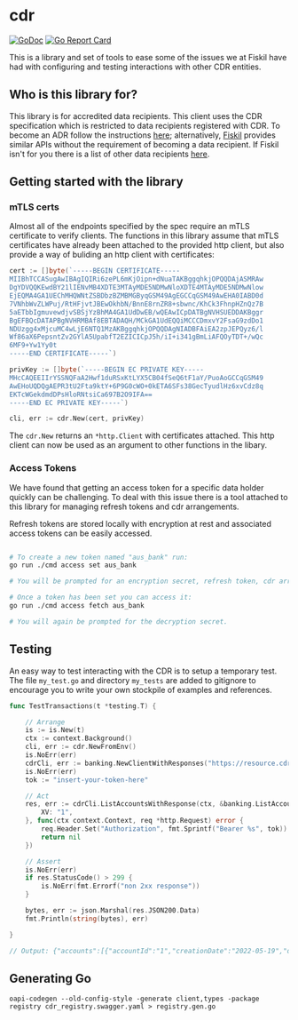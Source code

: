 # cdr

[![GoDoc](https://godoc.org/github.com/fiskil/cdr?status.svg)](https://godoc.org/github.com/fiskil/cdr)
[![Go Report Card](https://goreportcard.com/badge/github.com/fiskil/cdr)](https://goreportcard.com/report/github.com/fiskil/cdr)

This is a library and set of tools to ease some of the issues we at Fiskil have had with configuring and testing interactions with other CDR entities.

## Who is this library for?

This library is for accredited data recipients. This client uses the CDR specification which is restricted to data recipients registered with CDR. To become an ADR follow the instructions [here](https://www.cdr.gov.au/for-providers/become-accredited-data-recipient); alternatively, [Fiskil](https://fiskil.com.au/) provides similar APIs without the requirement of becoming a data recipient. If Fiskil isn't for you there is a list of other data recipients [here](https://www.cdr.gov.au/find-a-provider?providerType=Data%2520Recipient).

## Getting started with the library

### mTLS certs

Almost all of the endpoints specified by the spec require an mTLS certificate to verify clients. The functions in this library assume that mTLS certificates have already been attached to the provided http client, but also provide a way of buliding an http client with certificates:

```go
cert := []byte(`-----BEGIN CERTIFICATE-----
MIIBhTCCASugAwIBAgIQIRi6zePL6mKjOipn+dNuaTAKBggqhkjOPQQDAjASMRAw
DgYDVQQKEwdBY21lIENvMB4XDTE3MTAyMDE5NDMwNloXDTE4MTAyMDE5NDMwNlow
EjEQMA4GA1UEChMHQWNtZSBDbzBZMBMGByqGSM49AgEGCCqGSM49AwEHA0IABD0d
7VNhbWvZLWPuj/RtHFjvtJBEwOkhbN/BnnE8rnZR8+sbwnc/KhCk3FhnpHZnQz7B
5aETbbIgmuvewdjvSBSjYzBhMA4GA1UdDwEB/wQEAwICpDATBgNVHSUEDDAKBggr
BgEFBQcDATAPBgNVHRMBAf8EBTADAQH/MCkGA1UdEQQiMCCCDmxvY2FsaG9zdDo1
NDUzgg4xMjcuMC4wLjE6NTQ1MzAKBggqhkjOPQQDAgNIADBFAiEA2zpJEPQyz6/l
Wf86aX6PepsntZv2GYlA5UpabfT2EZICICpJ5h/iI+i341gBmLiAFQOyTDT+/wQc
6MF9+Yw1Yy0t
-----END CERTIFICATE-----`)

privKey := []byte(`-----BEGIN EC PRIVATE KEY-----
MHcCAQEEIIrYSSNQFaA2Hwf1duRSxKtLYX5CB04fSeQ6tF1aY/PuoAoGCCqGSM49
AwEHoUQDQgAEPR3tU2Fta9ktY+6P9G0cWO+0kETA6SFs38GecTyudlHz6xvCdz8q
EKTcWGekdmdDPsHloRNtsiCa697B2O9IFA==
-----END EC PRIVATE KEY-----`)

cli, err := cdr.New(cert, privKey)
```

The `cdr.New` returns an `*http.Client` with certificates attached. This http client can now be used as an argument to other functions in the libary.

### Access Tokens

We have found that getting an access token for a specific data holder quickly can be challenging. To deal with this issue there is a tool attached to this library for managing refresh tokens and cdr arrangements.

Refresh tokens are stored locally with encryption at rest and associated access tokens can be easily accessed.

```bash

# To create a new token named "aus_bank" run:
go run ./cmd access set aus_bank

# You will be prompted for an encryption secret, refresh token, cdr arrangment id, and various information about the data holder.

# Once a token has been set you can access it:
go run ./cmd access fetch aus_bank

# You will again be prompted for the decryption secret.
```

## Testing

An easy way to test interacting with the CDR is to setup a temporary test. The file `my_test.go` and directory `my_tests` are added to gitignore to encourage you to write your own stockpile of examples and references.

```go
func TestTransactions(t *testing.T) {

	// Arrange
	is := is.New(t)
	ctx := context.Background()
	cli, err := cdr.NewFromEnv()
	is.NoErr(err)
	cdrCli, err := banking.NewClientWithResponses("https://resource.cdr-api.bankaust.com.au/cds-au/v1", banking.WithHTTPClient(cli))
	is.NoErr(err)
	tok := "insert-your-token-here"

	// Act
	res, err := cdrCli.ListAccountsWithResponse(ctx, &banking.ListAccountsParams{
		XV: "1",
	}, func(ctx context.Context, req *http.Request) error {
		req.Header.Set("Authorization", fmt.Sprintf("Bearer %s", tok))
		return nil
	})

	// Assert
	is.NoErr(err)
	if res.StatusCode() > 299 {
		is.NoErr(fmt.Errorf("non 2xx response"))
	}

	bytes, err := json.Marshal(res.JSON200.Data)
	fmt.Println(string(bytes), err)

}

// Output: {"accounts":[{"accountId":"1","creationDate":"2022-05-19","displayName":"Everyday Access","isOwned":true,"maskedNumber":"xxxx7889","openStatus":"OPEN","productCategory":"TRANS_AND_SAVINGS_ACCOUNTS","productName":"Everyday Access"},{"accountId":"2","creationDate":"2022-06-04","displayName":"Bonus Saver","isOwned":true,"maskedNumber":"xxxx0241","nickname":"Bonus Saver","openStatus":"OPEN","productCategory":"TRANS_AND_SAVINGS_ACCOUNTS","productName":"Bonus Saver"}]}
```

## Generating Go

```
oapi-codegen --old-config-style -generate client,types -package registry cdr_registry.swagger.yaml > registry.gen.go
```
